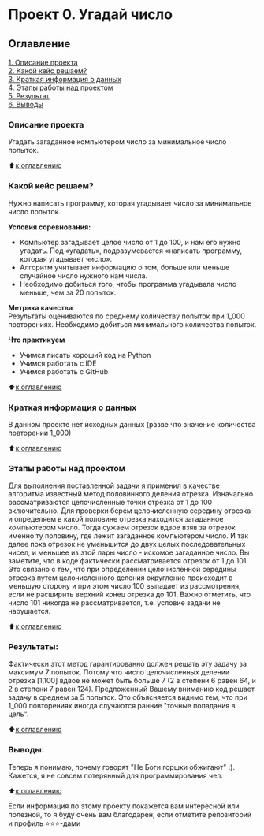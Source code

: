 # Проект 0. Угадай число

## Оглавление  
[1. Описание проекта](.README.md#Описание-проекта)  
[2. Какой кейс решаем?](.README.md#Какой-кейс-решаем)  
[3. Краткая информация о данных](.README.md#Краткая-информация-о-данных)  
[4. Этапы работы над проектом](.README.md#Этапы-работы-над-проектом)  
[5. Результат](.README.md#Результат)    
[6. Выводы](.README.md#Выводы) 

### Описание проекта    
Угадать загаданное компьютером число за минимальное число попыток. 

:arrow_up:[к оглавлению](_)


### Какой кейс решаем?    
Нужно написать программу, которая угадывает число за минимальное число попыток.

**Условия соревнования:**  
- Компьютер загадывает целое число от 1 до 100, и нам его нужно угадать. Под «угадать», подразумевается «написать программу, которая угадывает число».
- Алгоритм учитывает информацию о том, больше или меньше случайное число нужного нам числа.
- Необходимо добиться того, чтобы программа угадывала число меньше, чем за 20 попыток.

**Метрика качества**     
Результаты оцениваются по среднему количеству попыток при 1_000 повторениях. Необходимо добиться минимального количества попыток.

**Что практикуем**     
- Учимся писать хороший код на Python
- Учимся работать с IDE
- Учимся работать с GitHub

:arrow_up:[к оглавлению](.README.md#Оглавление)


### Краткая информация о данных
В данном проекте нет исходных данных (разве что значение количества повторении 1_000)
  
:arrow_up:[к оглавлению](.README.md#Оглавление)


### Этапы работы над проектом  
Для выполнения поставленной задачи я применил в качестве алгоритма известный метод половинного деления отрезка. 
Изначально рассматриваются целочисленные точки отрезка от 1 до 100 включительно. Для проверки берем целочисленную середину отрезка и определяем в какой половине отрезка находится загаданное компьютером число. Тогда сужаем отрезок вдвое взяв за отрезок именно ту половину, где лежит загаданное компьютером число. И так далее пока отрезок не уменьшится до двух целых последовательных чисел, и меньшее из этой пары число - искомое загаданное число. Вы заметите, что в коде фактически рассматривается отрезок от 1 до 101. Это связано с тем, что при определении целочисленной середины отрезка путем целочисленного деления округление происходит в меньшую сторону и при этом число 100 выпадает из рассмотрения, если не расширить верхний конец отрезка до 101. Важно отметить, что число 101 никогда не рассматривается, т.е. условие задачи не нарушается.     

:arrow_up:[к оглавлению](.README.md#Оглавление)


### Результаты:  
Фактически этот метод гарантированно должен решать эту задачу за максимум 7 попыток. Потому что число целочисленных делении отрезка [1,100] вдвое не может быть больше 7 (2 в степени 6 равен 64, и 2 в степени 7 равен 124). 
Предложенный Вашему вниманию код решает задачу в среднем за 5 попыток. Это объясняется видимо тем, что при 1_000 повторениях иногда случаются ранние "точные попадания в цель".

:arrow_up:[к оглавлению](.README.md#Оглавление)


### Выводы:  
Теперь я понимаю, почему говорят "Не Боги горшки обжигают" :). Кажется, я не совсем потерянный для программирования чел.

:arrow_up:[к оглавлению](.README.md#Оглавление)


Если информация по этому проекту покажется вам интересной или полезной, то я буду очень вам благодарен, если отметите репозиторий и профиль ⭐️⭐️⭐️-дами